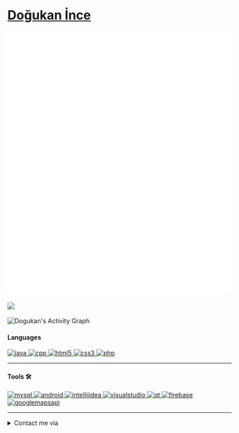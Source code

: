 # [Doğukan İnce](https://github.com/dogukanincee/dogukanincee)

![](https://github.com/dogukanincee/dogukanincee/blob/master/generated/overview.svg)
![](https://github.com/dogukanincee/dogukanincee/blob/master/generated/languages.svg)

![](https://komarev.com/ghpvc/?username=dogukanincee&label=Profile+Views)

<img alt="Dogukan's Activity Graph" src="https://activity-graph.herokuapp.com/graph?username=dogukanincee&bg_color=0D1117&color=5BCDEC&line=5BCDEC&point=FFFFFF&hide_border=true" />

#### Languages &nbsp;

<p align="left">
	<a href="https://www.oracle.com/java/" target="_blank">
		<img src="https://upload.wikimedia.org/wikipedia/tr/2/2e/Java_Logo.svg" alt="java" width="40" height="40"/>
	</a>
	<a href="https://isocpp.org/" target="_blank">
		<img src="https://upload.wikimedia.org/wikipedia/commons/1/18/ISO_C%2B%2B_Logo.svg" alt="cpp" width="40" height="40"/>
	</a>
	<a href="https://html.spec.whatwg.org/" target="_blank">
		<img src="https://upload.wikimedia.org/wikipedia/commons/6/61/HTML5_logo_and_wordmark.svg" alt="html5" width="40" height="40"/>
	</a>
	<a href="https://www.w3.org/TR/CSS/" target="_blank">
		<img src="https://upload.wikimedia.org/wikipedia/commons/d/d5/CSS3_logo_and_wordmark.svg" alt="css3" width="40" height="40"/>
	</a>
	<a href="https://www.php.net/" target="_blank">
		<img src="https://upload.wikimedia.org/wikipedia/commons/2/27/PHP-logo.svg" alt="php" width="40" height="40"/>
	</a>
</p>

---  

#### Tools 🛠 &nbsp;


<p align="left">
	<a href="https://www.mysql.com/" target="_blank">
		<img src="https://www.vectorlogo.zone/logos/mysql/mysql-official.svg" alt="mysql" width="40" height="40"/>
	</a>
	<a href="https://developer.android.com/studio" target="_blank">
		<img src="https://upload.wikimedia.org/wikipedia/commons/d/db/Android_Studio_Icon_2021.svg" alt="android" width="40" height="40"/>
	</a>
	<a href="https://www.jetbrains.com/fr-fr/idea/" target="_blank">
		<img src="https://upload.wikimedia.org/wikipedia/commons/d/d5/IntelliJ_IDEA_Logo.svg" alt="intellijidea" width="40" height="40"/>
	</a>
	<a href="https://visualstudio.microsoft.com/tr/" target="_blank">
		<img src="https://upload.wikimedia.org/wikipedia/commons/5/59/Visual_Studio_Icon_2019.svg" alt="visualstudio" width="40" height="40"/>
	</a>
	<a href="https://www.qt.io/" target="_blank">
		<img src="https://upload.wikimedia.org/wikipedia/commons/0/0b/Qt_logo_2016.svg" alt="qt" width="40" height="40"/>
	</a>
	<a href="https://firebase.google.com/" target="_blank">
		<img src="https://www.iconninja.com/files/634/988/972/google-firebase-icon.svg" alt="firebase" width="40" height="40"/>
	</a>
	<a href="https://developers.google.com/maps" target="_blank">
		<img src="https://upload.wikimedia.org/wikipedia/commons/a/a9/Google_Maps_icon.svg" alt="googlemapsapi" width="40" height="40"/>
	</a>
</p>

---  
  

<details>
	<summary>Contact me via</summary>
</br>
<a href="https://dogukanince.com.tr/">
	<img align="left" alt="https://dogukanince.com.tr/ | Twitter" width="22px" src="https://www.flaticon.com/svg/vstatic/svg/431/431979.svg?token=exp=1614793457~hmac=25d8ced8bc8e2e8d2bc4f6a2e3d76113" />
</a>
<a href="https://www.linkedin.com/in/dogukanincee/">
	<img align="left" alt="https://www.linkedin.com/in/dogukanincee/ | LinkedIn" width="22px" src="https://www.flaticon.com/svg/vstatic/svg/174/174857.svg?token=exp=1614793183~hmac=bd5625acb802dfb0c2980ee4cffd7eb1" />
</a>
<a href="https://www.instagram.com/dogukanincee/">
	<img align="left" alt="https://www.instagram.com/dogukanincee/ | Instagram" width="22px" src="https://www.flaticon.com/svg/vstatic/svg/2111/2111463.svg?token=exp=1614793248~hmac=966c1c1fc56d1905db66a8af3e4d9dfc" /
  
</a>
<a href="https://twitter.com/dogukanincee/">
	<img align="left" alt="https://twitter.com/dogukanincee/ | Twitter" width="22px" src="https://www.flaticon.com/svg/vstatic/svg/733/733579.svg?token=exp=1614793296~hmac=d8ec129cc1fe055192fd1d7976ea9d51" />
</a>
	<img align="right" alt="GIF" src="https://media.giphy.com/media/MC6eSuC3yypCU/giphy.gif" />
</details>
